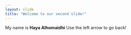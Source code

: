 ```yaml
---
layout: slide
title: "Welcome to our second slide!"
---
```

My name is **Haya Alhomaidhi**
Use the left arrow to go back!
